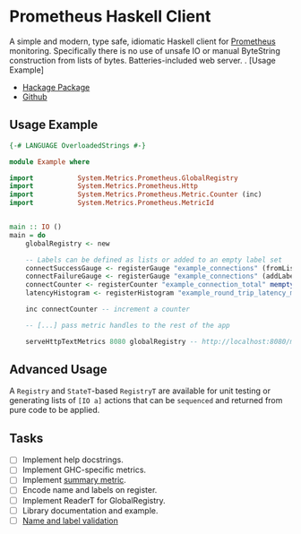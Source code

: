 # Prometheus Haskell Client

A simple and modern, type safe, idiomatic Haskell client for
[Prometheus](http://prometheus.io) monitoring. Specifically there is
no use of unsafe IO or manual ByteString construction from lists of
bytes. Batteries-included web server.  .  [Usage Example]

- [Hackage Package](https://hackage.haskell.org/package/prometheus)
- [Github](http://github.com/LukeHoersten/prometheus)

## Usage Example

```haskell
{-# LANGUAGE OverloadedStrings #-}

module Example where

import           System.Metrics.Prometheus.GlobalRegistry
import           System.Metrics.Prometheus.Http
import           System.Metrics.Prometheus.Metric.Counter (inc)
import           System.Metrics.Prometheus.MetricId


main :: IO ()
main = do
    globalRegistry <- new

    -- Labels can be defined as lists or added to an empty label set
    connectSuccessGauge <- registerGauge "example_connections" (fromList [("login", "success")]) globalRegistry
    connectFailureGauge <- registerGauge "example_connections" (addLabel "login" "failure" mempty) globalRegistry
    connectCounter <- registerCounter "example_connection_total" mempty globalRegistry
    latencyHistogram <- registerHistogram "example_round_trip_latency_ms" mempty [10, 20..100] globalRegistry

    inc connectCounter -- increment a counter

    -- [...] pass metric handles to the rest of the app

    serveHttpTextMetrics 8080 globalRegistry -- http://localhost:8080/metric server
```

## Advanced Usage

A `Registry` and `StateT`-based `RegistryT` are available for unit
testing or generating lists of `[IO a]` actions that can be
`sequenced` and returned from pure code to be applied.

## Tasks

- [ ] Implement help docstrings.
- [ ] Implement GHC-specific metrics.
- [ ] Implement [summary metric](https://github.com/prometheus/client_golang/blob/master/prometheus/summary.go).
- [ ] Encode name and labels on register.
- [ ] Implement ReaderT for GlobalRegistry.
- [ ] Library documentation and example.
- [ ] [Name and label validation](http://prometheus.io/docs/concepts/data_model/#metric-names-and-labels)
